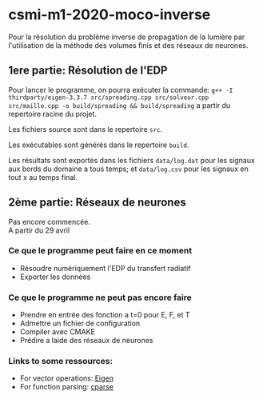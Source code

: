 # csmi-m1-2020-moco-inverse

Pour la résolution du problème inverse de propagation de la lumière par l'utilisation de la méthode des volumes finis et des réseaux de neurones.

## __1ere partie: Résolution de l'EDP__    
Pour lancer le programme, on pourra exécuter la commande: `g++ -I thirdparty/eigen-3.3.7 src/spreading.cpp src/solveur.cpp src/maille.cpp -o build/spreading && build/spreading` a partir du repertoire racine du projet.    

Les fichiers source sont dans le repertoire `src`. 

Les exécutables sont générés dans le repertoire `build`.  

Les résultats sont exportés dans les fichiers `data/log.dat` pour les signaux aux bords du domaine a tous temps; et `data/log.csv` pour les signaux en tout x au temps final.


## __2ème partie: Réseaux de neurones__
Pas encore commencée.   
A partir du 29 avril


### Ce que le programme peut faire en ce moment
- Résoudre numériquement l'EDP du transfert radiatif
- Exporter les données   


### Ce que le programme ne peut pas encore faire  
- Prendre en entrée des fonction a t=0 pour E, F, et T 
- Admettre un fichier de configuration
- Compiler avec CMAKE
- Prédire a laide des réseaux de neurones   

### Links to some ressources:
- For vector operations: [Eigen](https://eigen.tuxfamily.org/dox/GettingStarted.html) 
- For function parsing: [cparse](https://github.com/cparse/cparse/wiki/Getting-Started)


